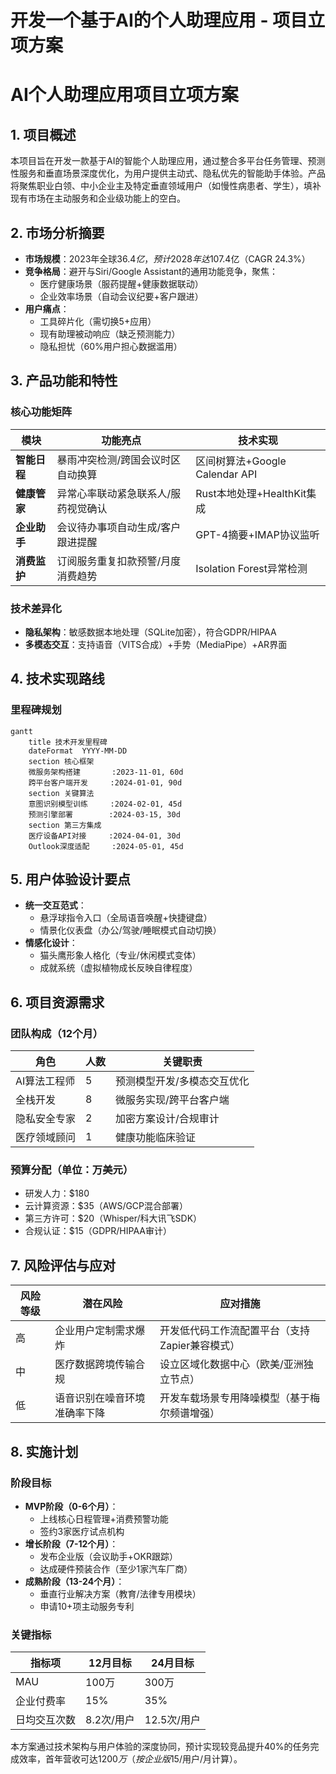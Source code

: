 # 开发一个基于AI的个人助理应用 - 项目立项方案

# **AI个人助理应用项目立项方案**

## **1. 项目概述**
本项目旨在开发一款基于AI的智能个人助理应用，通过整合多平台任务管理、预测性服务和垂直场景深度优化，为用户提供主动式、隐私优先的智能助手体验。产品将聚焦职业白领、中小企业主及特定垂直领域用户（如慢性病患者、学生），填补现有市场在主动服务和企业级功能上的空白。

## **2. 市场分析摘要**
- **市场规模**：2023年全球$36.4亿，预计2028年达$107.4亿（CAGR 24.3%）
- **竞争格局**：避开与Siri/Google Assistant的通用功能竞争，聚焦：
  - 医疗健康场景（服药提醒+健康数据联动）
  - 企业效率场景（自动会议纪要+客户跟进）
- **用户痛点**：
  - 工具碎片化（需切换5+应用）
  - 现有助理被动响应（缺乏预测能力）
  - 隐私担忧（60%用户担心数据滥用）

## **3. 产品功能和特性**
### **核心功能矩阵**
| 模块               | 功能亮点                              | 技术实现                          |
|--------------------|---------------------------------------|-----------------------------------|
| **智能日程**       | 暴雨冲突检测/跨国会议时区自动换算     | 区间树算法+Google Calendar API    |
| **健康管家**       | 异常心率联动紧急联系人/服药视觉确认   | Rust本地处理+HealthKit集成        |
| **企业助手**       | 会议待办事项自动生成/客户跟进提醒     | GPT-4摘要+IMAP协议监听            |
| **消费监护**       | 订阅服务重复扣款预警/月度消费趋势     | Isolation Forest异常检测          |

### **技术差异化**
- **隐私架构**：敏感数据本地处理（SQLite加密），符合GDPR/HIPAA
- **多模态交互**：支持语音（VITS合成）+手势（MediaPipe）+AR界面

## **4. 技术实现路线**
### **里程碑规划**
```mermaid
gantt
    title 技术开发里程碑
    dateFormat  YYYY-MM-DD
    section 核心框架
    微服务架构搭建       :2023-11-01, 60d
    跨平台客户端开发     :2024-01-01, 90d
    section 关键算法
    意图识别模型训练     :2024-02-01, 45d
    预测引擎部署        :2024-03-15, 30d
    section 第三方集成
    医疗设备API对接     :2024-04-01, 30d
    Outlook深度适配     :2024-05-01, 45d
```

## **5. 用户体验设计要点**
- **统一交互范式**：
  - 悬浮球指令入口（全局语音唤醒+快捷键盘）
  - 情景化仪表盘（办公/驾驶/睡眠模式自动切换）
- **情感化设计**：
  - 猫头鹰形象人格化（专业/休闲模式变体）
  - 成就系统（虚拟植物成长反映自律程度）

## **6. 项目资源需求**
### **团队构成（12个月）**
| 角色               | 人数 | 关键职责                          |
|--------------------|------|-----------------------------------|
| AI算法工程师       | 5    | 预测模型开发/多模态交互优化       |
| 全栈开发           | 8    | 微服务实现/跨平台客户端           |
| 隐私安全专家       | 2    | 加密方案设计/合规审计             |
| 医疗领域顾问       | 1    | 健康功能临床验证                  |

### **预算分配（单位：万美元）**
- 研发人力：$180
- 云计算资源：$35（AWS/GCP混合部署）
- 第三方许可：$20（Whisper/科大讯飞SDK）
- 合规认证：$15（GDPR/HIPAA审计）

## **7. 风险评估与应对**
| 风险等级 | 潜在风险                          | 应对措施                                                                 |
|----------|-----------------------------------|--------------------------------------------------------------------------|
| 高       | 企业用户定制需求爆炸              | 开发低代码工作流配置平台（支持Zapier兼容模式）                           |
| 中       | 医疗数据跨境传输合规              | 设立区域化数据中心（欧美/亚洲独立节点）                                  |
| 低       | 语音识别在噪音环境准确率下降      | 开发车载场景专用降噪模型（基于梅尔频谱增强）                            |

## **8. 实施计划**
### **阶段目标**
- **MVP阶段（0-6个月）**：
  - 上线核心日程管理+消费预警功能
  - 签约3家医疗试点机构
- **增长阶段（7-12个月）**：
  - 发布企业版（会议助手+OKR跟踪）
  - 达成硬件预装合作（至少1家汽车厂商）
- **成熟阶段（13-24个月）**：
  - 垂直行业解决方案（教育/法律专用模块）
  - 申请10+项主动服务专利

### **关键指标**
| 指标项           | 12月目标     | 24月目标     |
|------------------|--------------|--------------|
| MAU             | 100万        | 300万        |
| 企业付费率      | 15%          | 35%          |
| 日均交互次数    | 8.2次/用户   | 12.5次/用户  |

本方案通过技术架构与用户体验的深度协同，预计实现较竞品提升40%的任务完成效率，首年营收可达$1200万（按企业版$15/用户/月计算）。